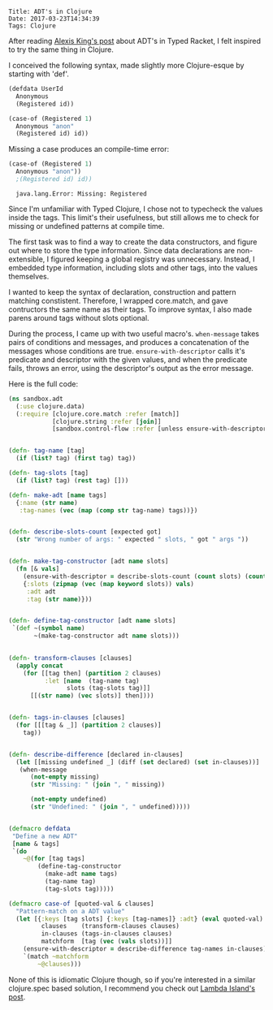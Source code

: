    Title: ADT's in Clojure
    Date: 2017-03-23T14:34:39
    Tags: Clojure

After reading [Alexis King's post](https://lexi-lambda.github.io/blog/2015/12/21/adts-in-typed-racket-with-macros/) about ADT's in Typed Racket, I felt inspired to try the same thing in Clojure.

<!-- more -->
I conceived the following syntax, made slightly more Clojure-esque by starting with 'def'.

```clojure
(defdata UserId
  Anonymous
  (Registered id))

(case-of (Registered 1)
  Anonymous "anon"
  (Registered id) id))
```

Missing a case produces an compile-time error:

```clojure
(case-of (Registered 1)
  Anonymous "anon"))
  ;(Registered id) id))
```

      
      java.lang.Error: Missing: Registered


Since I'm unfamiliar with Typed Clojure, I chose not to typecheck the values inside the tags. This limit's their usefulness, but still allows me to check for missing or undefined patterns at compile time.
 
The first task was to find a way to create the data constructors, and figure out where to store the type information.
Since data declarations are non-extensible, I figured keeping a global registry was unnecessary. Instead, I embedded type information, including slots and other tags, into the values themselves.

I wanted to keep the syntax of declaration, construction and pattern matching constistent. Therefore, I wrapped core.match, and gave contructors the same name as their tags. 
To improve syntax, I also made parens around tags without slots optional.

During the process, I came up with two useful macro's.
`when-message` takes pairs of conditions and messages, and produces a concatenation of the messages whose conditions are true. `ensure-with-descriptor` calls it's predicate and descriptor with the given values, and when the predicate fails, throws an error, using the descriptor's output as the error message.

Here is the full code:

```clojure
(ns sandbox.adt
  (:use clojure.data)
  (:require [clojure.core.match :refer [match]]
            [clojure.string :refer [join]]
            [sandbox.control-flow :refer [unless ensure-with-descriptor when-message]]))


(defn- tag-name [tag]
  (if (list? tag) (first tag) tag))

(defn- tag-slots [tag]
  (if (list? tag) (rest tag) [])) 

(defn- make-adt [name tags]
  {:name (str name) 
   :tag-names (vec (map (comp str tag-name) tags))})


(defn- describe-slots-count [expected got]
  (str "Wrong number of args: " expected " slots, " got " args ")) 


(defn- make-tag-constructor [adt name slots]
  (fn [& vals]
    (ensure-with-descriptor = describe-slots-count (count slots) (count vals))
    {:slots (zipmap (vec (map keyword slots)) vals) 
     :adt adt
     :tag (str name)}))


(defn- define-tag-constructor [adt name slots]
 `(def ~(symbol name) 
       ~(make-tag-constructor adt name slots)))
       

(defn- transform-clauses [clauses]
  (apply concat
    (for [[tag then] (partition 2 clauses)
          :let [name  (tag-name tag)  
                slots (tag-slots tag)]] 
      [[(str name) (vec slots)] then])))


(defn- tags-in-clauses [clauses]
  (for [[[tag & _]] (partition 2 clauses)]
    tag))


(defn- describe-difference [declared in-clauses]
  (let [[missing undefined _] (diff (set declared) (set in-clauses))] 
   (when-message 
      (not-empty missing) 
      (str "Missing: " (join ", " missing))

      (not-empty undefined) 
      (str "Undefined: " (join ", " undefined)))))


(defmacro defdata 
 "Define a new ADT"
 [name & tags]
 `(do 
    ~@(for [tag tags]
        (define-tag-constructor 
          (make-adt name tags) 
          (tag-name tag) 
          (tag-slots tag))))) 

(defmacro case-of [quoted-val & clauses]
  "Pattern-match on a ADT value"
  (let [{:keys [tag slots] {:keys [tag-names]} :adt} (eval quoted-val)
         clauses    (transform-clauses clauses)
         in-clauses (tags-in-clauses clauses)
         matchform  [tag (vec (vals slots))]]  
    (ensure-with-descriptor = describe-difference tag-names in-clauses)
    `(match ~matchform
        ~@clauses)))
```


None of this is idiomatic Clojure though, so if you're interested in a similar clojure.spec based solution, I recommend you check out [Lambda Island's post](https://lambdaisland.com/blog/25-09-2016-union-types).